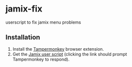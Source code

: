 # jamix-fix
userscript to fix jamix menu problems
## Installation
1. Install the [Tampermonkey](https://tampermonkey.net) browser extension.
2. Get the [Jamix user script](https://raw.githubusercontent.com/myvaughn/jamix-fix/main/user.js) (clicking the link should prompt Tampermonkey to respond).
